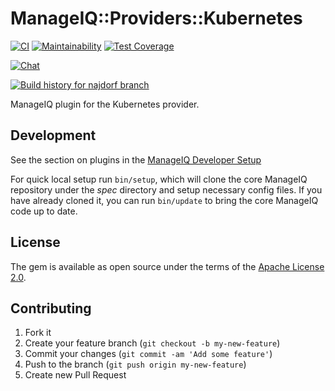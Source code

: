 # ManageIQ::Providers::Kubernetes

[![CI](https://github.com/ManageIQ/manageiq-providers-kubernetes/actions/workflows/ci.yaml/badge.svg?branch=najdorf)](https://github.com/ManageIQ/manageiq-providers-kubernetes/actions/workflows/ci.yaml)
[![Maintainability](https://api.codeclimate.com/v1/badges/68c125f5d4f62af02a16/maintainability)](https://codeclimate.com/github/ManageIQ/manageiq-providers-kubernetes/maintainability)
[![Test Coverage](https://api.codeclimate.com/v1/badges/68c125f5d4f62af02a16/test_coverage)](https://codeclimate.com/github/ManageIQ/manageiq-providers-kubernetes/test_coverage)

[![Chat](https://badges.gitter.im/Join%20Chat.svg)](https://gitter.im/ManageIQ/manageiq-providers-kubernetes?utm_source=badge&utm_medium=badge&utm_campaign=pr-badge&utm_content=badge)

[![Build history for najdorf branch](https://buildstats.info/github/chart/ManageIQ/manageiq-providers-kubernetes?branch=najdorf&buildCount=50&includeBuildsFromPullRequest=false&showstats=false)](https://github.com/ManageIQ/manageiq-providers-kubernetes/actions?query=branch%3Amaster)

ManageIQ plugin for the Kubernetes provider.

## Development

See the section on plugins in the [ManageIQ Developer Setup](http://manageiq.org/docs/guides/developer_setup/plugins)

For quick local setup run `bin/setup`, which will clone the core ManageIQ repository under the *spec* directory and setup necessary config files. If you have already cloned it, you can run `bin/update` to bring the core ManageIQ code up to date.

## License

The gem is available as open source under the terms of the [Apache License 2.0](http://www.apache.org/licenses/LICENSE-2.0).

## Contributing

1. Fork it
2. Create your feature branch (`git checkout -b my-new-feature`)
3. Commit your changes (`git commit -am 'Add some feature'`)
4. Push to the branch (`git push origin my-new-feature`)
5. Create new Pull Request
